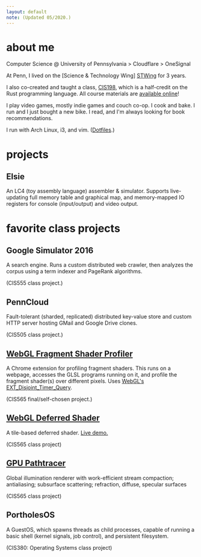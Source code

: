 ```yaml
---
layout: default
note: (Updated 05/2020.)
---
```


<div id="aboutme">

# about me

Computer Science @ University of Pennsylvania > Cloudflare > OneSignal

At Penn, I lived on the [Science & Technology Wing] [STWing] for 3 years.

[stwing]: http://www.stwing.upenn.edu/

I also co-created and taught a class, [CIS198], which is a half-credit on the
Rust programming language. All course materials are [available online][CIS198]!

[CIS198]: http://cis198-2016f.github.io

I play video games, mostly indie games and couch co-op.
I cook and bake. I run and I just bought a new bike.
I read, and I'm always looking for book recommendations.

I run with Arch Linux, i3, and vim. ([Dotfiles].)

[Dotfiles]: https://github.com/terrynsun/dotfiles

</div>

<div id="projects">

# projects

## Elsie

An LC4 (toy assembly language) assembler & simulator. Supports
live-updating full memory table and graphical map, and memory-mapped IO
registers for console (input/output) and video output.


# favorite class projects

## Google Simulator 2016

A search engine. Runs a custom distributed web crawler, then analyzes the corpus
using a term indexer and PageRank algorithms.
<p class="note">(CIS555 class project.)</p>


## PennCloud

Fault-tolerant (sharded, replicated) distributed key-value store and custom HTTP
server hosting GMail and Google Drive clones.
<p class="note">(CIS505 class project.)</p>


## [WebGL Fragment Shader Profiler](https://github.com/terrynsun/WebGL-Fragment-Shader-Profiler)

A Chrome extension for profiling fragment shaders. This runs on a webpage,
accesses the GLSL programs running on it, and profile the fragment shader(s) over
different pixels. Uses [WebGL's EXT_Disjoint_Timer_Query].

<p class="note">(CIS565 final/self-chosen project.)</p>

[WebGL's EXT_Disjoint_Timer_Query]: https://developer.mozilla.org/en-US/docs/Web/API/EXT_disjoint_timer_query


## [WebGL Deferred Shader](https://github.com/terrynsun/WebGL-Deferred-Shader)

A tile-based deferred shader.
[Live demo.](http://terrysun.blue/WebGL-Deferred-Shader)
<p class="note">(CIS565 class project)</p>



## [GPU Pathtracer](https://github.com/terrynsun/CIS565-P3-CUDA-Path-Tracer)

Global illumination renderer with work-efficient stream compaction; antialiasing; subsurface scattering; refraction, diffuse, specular surfaces
<p class="note">(CIS565 class project)</p>


## PortholesOS

<p>A GuestOS, which spawns threads as child processes, capable of running a
basic shell (kernel signals, job control), and persistent filesystem.</p>
<p class="note">(CIS380: Operating Systems class project) </p>

</div>
